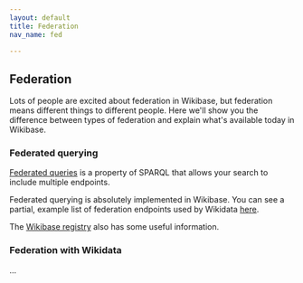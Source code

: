 ```yaml
---
layout: default
title: Federation
nav_name: fed

---
```

## Federation 

Lots of people are excited about federation in Wikibase, but federation means different things to different people. Here we'll show you the difference between types of federation and explain what's available today in Wikibase.

### Federated querying

[Federated queries](https://www.w3.org/TR/sparql11-federated-query/) is a property of SPARQL that allows your search to include multiple endpoints.

Federated querying is absolutely implemented in Wikibase. You can see a partial, example list of federation endpoints used by Wikidata [here](https://www.mediawiki.org/wiki/Wikidata_Query_Service/User_Manual/SPARQL_Federation_endpoints). 

The [Wikibase registry](https://wikibase-registry.wmflabs.org/wiki/Main_Page) also has some useful information.

### Federation with Wikidata

...

